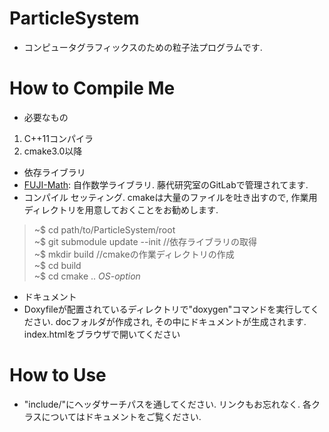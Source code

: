 # ParticleSystem
* コンピュータグラフィックスのための粒子法プログラムです.

# How to Compile Me
* 必要なもの
 1. C++11コンパイラ
 2. cmake3.0以降
* 依存ライブラリ
 * [FUJI-Math](git@git.fj.ics.keio.ac.jp:shikama/FUJI-Math.git): 自作数学ライブラリ. 藤代研究室のGitLabで管理されてます.
* コンパイル セッティング. cmakeは大量のファイルを吐き出すので, 作業用ディレクトリを用意しておくことをお勧めします.
 > ~$ cd path/to/ParticleSystem/root   
 > ~$ git submodule update --init //依存ライブラリの取得  
 > ~$ mkdir build //cmakeの作業ディレクトリの作成  
 > ~$ cd build  
 > ~$ cd cmake .. *OS-option*  

* ドキュメント
 * Doxyfileが配置されているディレクトリで"doxygen"コマンドを実行してください. docフォルダが作成され, その中にドキュメントが生成されます. index.htmlをブラウザで開いてください

 # How to Use
 * "include/"にヘッダサーチパスを通してください. リンクもお忘れなく. 各クラスについてはドキュメントをご覧ください.
